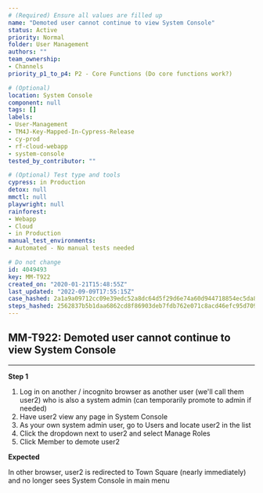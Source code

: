 ```yaml
---
# (Required) Ensure all values are filled up
name: "Demoted user cannot continue to view System Console"
status: Active
priority: Normal
folder: User Management
authors: ""
team_ownership: 
- Channels
priority_p1_to_p4: P2 - Core Functions (Do core functions work?)

# (Optional)
location: System Console
component: null
tags: []
labels: 
- User-Management
- TM4J-Key-Mapped-In-Cypress-Release
- cy-prod
- rf-cloud-webapp
- system-console
tested_by_contributor: ""

# (Optional) Test type and tools
cypress: in Production
detox: null
mmctl: null
playwright: null
rainforest: 
- Webapp
- Cloud
- in Production
manual_test_environments: 
- Automated - No manual tests needed

# Do not change
id: 4049493
key: MM-T922
created_on: "2020-01-21T15:48:55Z"
last_updated: "2022-09-09T17:55:15Z"
case_hashed: 2a1a9a09712cc09e39edc52a8dc64d5f29d6e74a60d944718854ec5da8b8b4227f86935568f322fb235a3cb0fb0638dc
steps_hashed: 2562837b5b1daa6862cd8f86903deb7fdb762e071c8acd46efc95d7091cf3682f15225bdd8ef1e39ac34ec119b33c381
---
```


<!-- (Auto-generated) Based on frontmatter's "key" and "name" -->

## MM-T922: Demoted user cannot continue to view System Console

---

**Step 1**

1. Log in on another / incognito browser as another user (we'll call them user2) who is also a system admin (can temporarily promote to admin if needed)
2. Have user2 view any page in System Console
3. As your own system admin user, go to Users and locate user2 in the list
4. Click the dropdown next to user2 and select Manage Roles
5. Click Member to demote user2

**Expected**

In other browser, user2 is redirected to Town Square (nearly immediately) and no longer sees System Console in main menu

